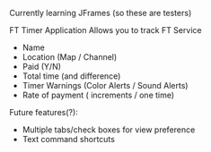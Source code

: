 Currently learning JFrames (so these are testers)

FT Timer Application
Allows you to track FT Service
- Name
- Location (Map / Channel)
- Paid (Y/N)
- Total time (and difference)
- Timer Warnings (Color Alerts / Sound Alerts)
- Rate of payment ( increments / one time)

Future features(?):
- Multiple tabs/check boxes for view preference
- Text command shortcuts
